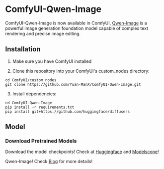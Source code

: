 # ComfyUI-Qwen-Image

ComfyUI-Qwen-Image is now available in ComfyUI, [Qwen-Image](https://github.com/QwenLM/Qwen-Image) is a powerful image generation foundation model capable of complex text rendering and precise image editing.


## Installation

1. Make sure you have ComfyUI installed

2. Clone this repository into your ComfyUI's custom_nodes directory:
```
cd ComfyUI/custom_nodes
git clone https://github.com/Yuan-ManX/ComfyUI-Qwen-Image.git
```

3. Install dependencies:
```
cd ComfyUI-Qwen-Image
pip install -r requirements.txt
pip install git+https://github.com/huggingface/diffusers
```

## Model

### Download Pretrained Models

Download the model checkpoints! Check at [Huggingface](https://huggingface.co/Qwen/Qwen-Image) and [Modelscope](https://modelscope.cn/models/Qwen/Qwen-Image)!

Qwen-Image! Check [Blog](https://qwenlm.github.io/blog/qwen-image) for more details!
